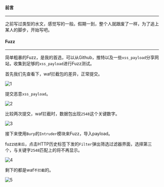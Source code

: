 #### 前言
- - -
之前写过类型的水文，感觉写的一般。假期一到，整个人就跟废了一样，为了追上某人的脚步，开始写吧。

#### Fuzz
- - -
简单粗暴的Fuzz，是我的首选，可以从Github，推特以及一些`xss_payload`分享网站，收集到足够的`xss_payload`进行Fuzz测试。

首先我们先查看下，waf拦截包的差异，正常提交。

![1](https://i.loli.net/2019/07/15/5d2c7e84d1d3761538.png)

提交恶意`xss_payload`。

![2](https://i.loli.net/2019/07/15/5d2c7efa4be6490534.png)

比较两次提交，waf拦截时，数据包出现`2548`这个关键数字。

![3](https://i.loli.net/2019/07/15/5d2c7f5c162d385337.png)

接下来使用`Burp`的`Intruder`模块来Fuzz，导入payload。

fuzz`结束后`，点击HTTP历史标签下发的`Filter`弹出筛选过滤器界面，选择第三个，与关键字`2548`匹配上的将不再显示。

![4](https://i.loli.net/2019/07/15/5d2c814ba217a15648.png)

剩下的都是waf`不拦截`的。

![5](https://i.loli.net/2019/07/15/5d2c82565ff5f94398.png)



